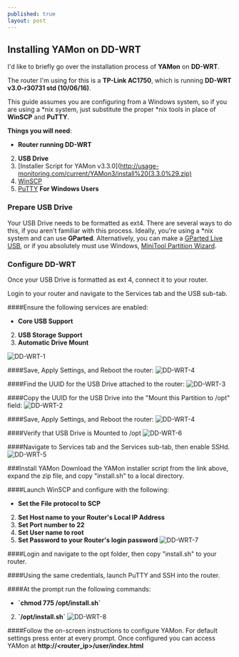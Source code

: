 ```yaml
---
published: true
layout: post
---
```

## Installing YAMon on DD-WRT

I'd like to briefly go over the installation process of **YAMon** on **DD-WRT**. 

The router I'm using for this is a **TP-Link AC1750**, which is running **DD-WRT v3.0-r30731 std (10/06/16)**. 

This guide assumes you are configuring from a Windows system, so if you are using a \*nix system, just substitute the proper \*nix tools in place of **WinSCP** and **PuTTY**.

**Things you will need**:
- **Router running DD-WRT**
2. **USB Drive**
3. [Installer Script for YAMon v3.3.0](http://usage-monitoring.com/current/YAMon3/install%20(3.3.0%29.zip)
4. [WinSCP](https://winscp.net/eng/download.php)
5. [PuTTY](https://www.chiark.greenend.org.uk/~sgtatham/putty/latest.html) **For Windows Users**

### Prepare USB Drive
Your USB Drive needs to be formatted as ext4. There are several ways to do this, if you aren't familiar with this process. Ideally, you're using a \*nix system and can use **GParted**. Alternatively, you can make a [GParted Live USB](http://gparted.org/download.php), or if you absolutely must use Windows, [MiniTool Partition Wizard](https://www.partitionwizard.com/download.html).

### Configure DD-WRT
Once your USB Drive is formatted as ext 4, connect it to your router. 

Login to your router and navigate to the Services tab and the USB sub-tab. 

####Ensure the following services are enabled:
- **Core USB Support**
2. **USB Storage Support**
3. **Automatic Drive Mount**

![DD-WRT-1]({{site.baseurl}}//images/dd-wrt-1.png)

####Save, Apply Settings, and Reboot the router:
![DD-WRT-4]({{site.baseurl}}///images/dd-wrt-4.PNG)

####Find the UUID for the USB Drive attached to the router:
![DD-WRT-3]({{site.baseurl}}///images/dd-wrt-3.png)

####Copy the UUID for the USB Drive into the "Mount this Partition to /opt" field:
![DD-WRT-2]({{site.baseurl}}///images/dd-wrt-2.png)

####Save, Apply Settings, and Reboot the router:
![DD-WRT-4]({{site.baseurl}}///images/dd-wrt-4.PNG)

####Verify that USB Drive is Mounted to /opt
![DD-WRT-6]({{site.baseurl}}///images/dd-wrt-6.PNG)

####Navigate to Services tab and the Services sub-tab, then enable SSHd.
![DD-WRT-5]({{site.baseurl}}///images/dd-wrt-5.PNG)

###Install YAMon
Download the YAMon installer script from the link above, expand the zip file, and copy "install.sh" to a local directory. 

####Launch WinSCP and configure with the following:
- **Set the File protocol to SCP**
2. **Set Host name to your Router's Local IP Address**
3. **Set Port number to 22**
4. **Set User name to root**
5. **Set Password to your Router's login password**
![DD-WRT-7]({{site.baseurl}}///images/dd-wrt-7.PNG)

####Login and navigate to the opt folder, then copy "install.sh" to your router.

####Using the same credentials, launch PuTTY and SSH into the router.

####At the prompt run the following commands:
- **\`chmod 775 /opt/install.sh\`**
2. **\`/opt/install.sh\`**
![DD-WRT-8]({{site.baseurl}}///images/dd-wrt-8.PNG)

####Follow the on-screen instructions to configure YAMon.
For default settings press enter at every prompt. 
Once configured you can access YAMon at **http://<router_ip>/user/index.html**


